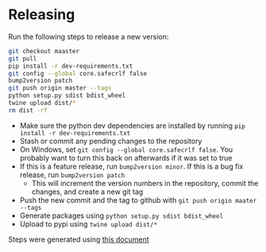 # Releasing 

Run the following steps to release a new version:

```bash
git checkout maaster
git pull
pip install -r dev-requirements.txt
git config --global core.safecrlf false
bump2version patch
git push origin master --tags
python setup.py sdist bdist_wheel
twine upload dist/*
rm dist -rf
```

* Make sure the python dev dependencies are installed by running `pip install -r dev-requirements.txt`
* Stash or commit any pending changes to the repository
* On Windows, set `git config --global core.safecrlf false`. You probably want to turn this back on afterwards if it was set to true
* If this is a feature release, run `bump2version minor`. If this is a bug fix release, run `bump2version patch`
    * This will increment the version numbers in the repository, commit the changes, and create a new git tag
* Push the new commit and the tag to github with `git push origin maater --tags`
* Generate packages using `python setup.py sdist bdist_wheel`
* Upload to pypi using `twine upload dist/*`

 Steps were generated using [this document](https://realpython.com/pypi-publish-python-package/)